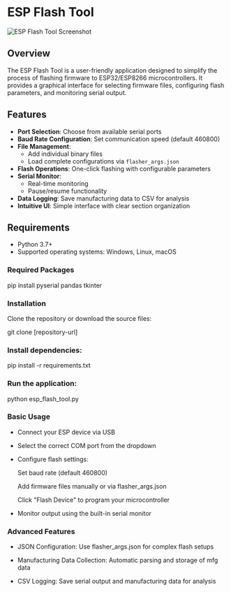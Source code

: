 # ESP Flash Tool

![ESP Flash Tool Screenshot](Captura%20de%20pantalla%202025-03-29%20191744.png)

## Overview

The ESP Flash Tool is a user-friendly application designed to simplify the process of flashing firmware to ESP32/ESP8266 microcontrollers. It provides a graphical interface for selecting firmware files, configuring flash parameters, and monitoring serial output.

## Features

- **Port Selection**: Choose from available serial ports
- **Baud Rate Configuration**: Set communication speed (default 460800)
- **File Management**: 
  - Add individual binary files
  - Load complete configurations via `flasher_args.json`
- **Flash Operations**: One-click flashing with configurable parameters
- **Serial Monitor**: 
  - Real-time monitoring
  - Pause/resume functionality
- **Data Logging**: Save manufacturing data to CSV for analysis
- **Intuitive UI**: Simple interface with clear section organization

## Requirements

- Python 3.7+
- Supported operating systems: Windows, Linux, macOS

### Required Packages

pip install pyserial pandas tkinter

### Installation
Clone the repository or download the source files:

git clone [repository-url]

### Install dependencies:
pip install -r requirements.txt

### Run the application:

python esp_flash_tool.py

### Basic Usage
- Connect your ESP device via USB

- Select the correct COM port from the dropdown

- Configure flash settings:

  Set baud rate (default 460800)

  Add firmware files manually or via flasher_args.json

  Click "Flash Device" to program your microcontroller

- Monitor output using the built-in serial monitor

### Advanced Features
-  JSON Configuration: Use flasher_args.json for complex flash setups

-  Manufacturing Data Collection: Automatic parsing and storage of mfg data

-  CSV Logging: Save serial output and manufacturing data for analysis